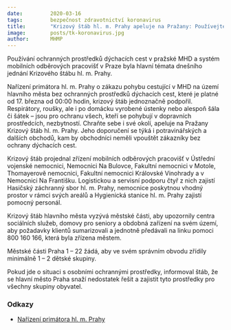 ```yaml
---
date:         2020-03-16
tags:         bezpečnost zdravotnictví koronavirus
title:        "Krizový štáb hl. m. Prahy apeluje na Pražany: Používejte ochranné prostředky v MHD i v obchodech"
image: 	      posts/tk-koronavirus.jpg
author:       MHMP
---
```


Používání ochranných prostředků dýchacích cest v pražské MHD a systém mobilních odběrových pracovišť v Praze byla hlavní témata dnešního jednání Krizového štábu hl. m. Prahy.

Nařízení primátora hl. m. Prahy o zákazu pohybu cestující v MHD na území hlavního města bez ochranných prostředků dýchacích cest, které je platné od 17. března od 00:00 hodin, krizový štáb jednoznačně podpořil. Respirátory, roušky, ale i po domácku vyrobené ústenky nebo alespoň šála či šátek – jsou pro ochranu všech, kteří se pohybují v dopravních prostředcích, nezbytností. Chraňte sebe i své okolí, apeluje na Pražany Krizový štáb hl. m. Prahy. Jeho doporučení se týká i potravinářských a dalších obchodů, kam by obchodníci neměli vpouštět zákazníky bez ochrany dýchacích cest. 

Krizový štáb projednal zřízení mobilních odběrových pracovišť v Ústřední vojenské nemocnici, Nemocnici Na Bulovce, Fakultní nemocnici v Motole, Thomayerově nemocnici, Fakultní nemocnici Královské Vinohrady a v Nemocnici Na Františku. Logistickou a servisní podporu čtyř z nich zajistí Hasičský záchranný sbor hl. m. Prahy, nemocnice poskytnou vhodný prostor v rámci svých areálů a Hygienická stanice hl. m. Prahy zajistí pomocný personál.

Krizový štáb hlavního města vyzývá městské části, aby upozornily centra sociálních služeb, domovy pro seniory a obdobná zařízení na svém území, aby požadavky klientů sumarizovali a jednotně předávali na linku pomoci 800 160 166, která byla zřízena městem.

Městské části Praha 1 – 22 žádá, aby ve svém správním obvodu zřídily minimálně 1 – 2 dětské skupiny.

Pokud jde o situaci s osobními ochrannými prostředky, informoval štáb, že se hlavní město Praha snaží nedostatek řešit a zajistit tyto prostředky pro všechny skupiny obyvatel.

### Odkazy

* [Nařízení primátora hl. m. Prahy](/assets/pdf/narizeni.pdf)
